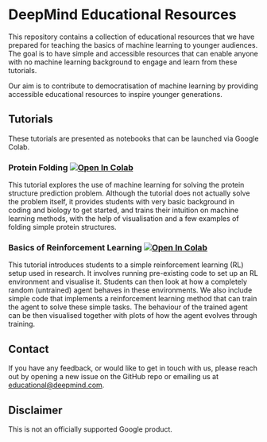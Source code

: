 # DeepMind Educational Resources

This repository contains a collection of educational resources that we have
prepared for teaching the basics of machine learning to younger audiences. The
goal is to have simple and accessible resources that can enable anyone with no
machine learning background to engage and learn from these tutorials.

Our aim is to contribute to democratisation of machine learning by providing
accessible educational resources to inspire younger generations.

## Tutorials

These tutorials are presented as notebooks that can be launched via
Google Colab.

### Protein Folding  [![Open In Colab](https://colab.research.google.com/assets/colab-badge.svg)](https://colab.research.google.com/github/deepmind/educational/blob/master/colabs/protein_folding.ipynb)

This tutorial explores the use of machine learning for solving the protein
structure prediction problem. Although the tutorial does not actually solve the
problem itself, it provides students with very basic background in coding
and biology to get started, and trains their intuition on machine learning
methods, with the help of visualisation and a few examples of folding simple
protein structures.

### Basics of Reinforcement Learning [![Open In Colab](https://colab.research.google.com/assets/colab-badge.svg)](https://colab.research.google.com/github/deepmind/educational/blob/master/colabs/reinforcement_learning.ipynb)


This tutorial introduces students to a simple reinforcement learning (RL) setup
used in research. It involves running pre-existing code to set up an RL
environment and visualise it. Students can then look at how a completely random
(untrained) agent behaves in these environments. We also include simple code
that implements a reinforcement learning method that can train the agent to
solve these simple tasks. The behaviour of the trained agent can be then
visualised together with plots of how the agent evolves through training.

## Contact

If you have any feedback, or would like to get in touch with us,
please reach out by opening a new issue on the GitHub repo or emailing us at
educational@deepmind.com.

## Disclaimer

This is not an officially supported Google product.

